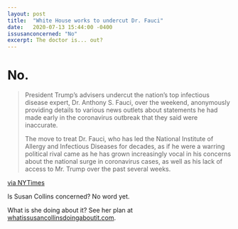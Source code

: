```yaml
---
layout: post
title:  "White House works to undercut Dr. Fauci"
date:   2020-07-13 15:44:00 -0400
issusanconcerned: "No"
excerpt: The doctor is... out?
---
```

# No.

> President Trump’s advisers undercut the nation’s top infectious disease expert, Dr. Anthony S. Fauci, over the weekend, anonymously providing details to various news outlets about statements he had made early in the coronavirus outbreak that they said were inaccurate.
>
> The move to treat Dr. Fauci, who has led the National Institute of Allergy and Infectious Diseases for decades, as if he were a warring political rival came as he has grown increasingly vocal in his concerns about the national surge in coronavirus cases, as well as his lack of access to Mr. Trump over the past several weeks.

[via NYTimes](https://www.nytimes.com/2020/07/12/us/politics/fauci-trump-coronavirus.html)


Is Susan Collins concerned? No word yet.

What is she doing about it? See her plan at [whatissusancollinsdoingaboutit.com](https://whatissusancollinsdoingaboutit.com).
